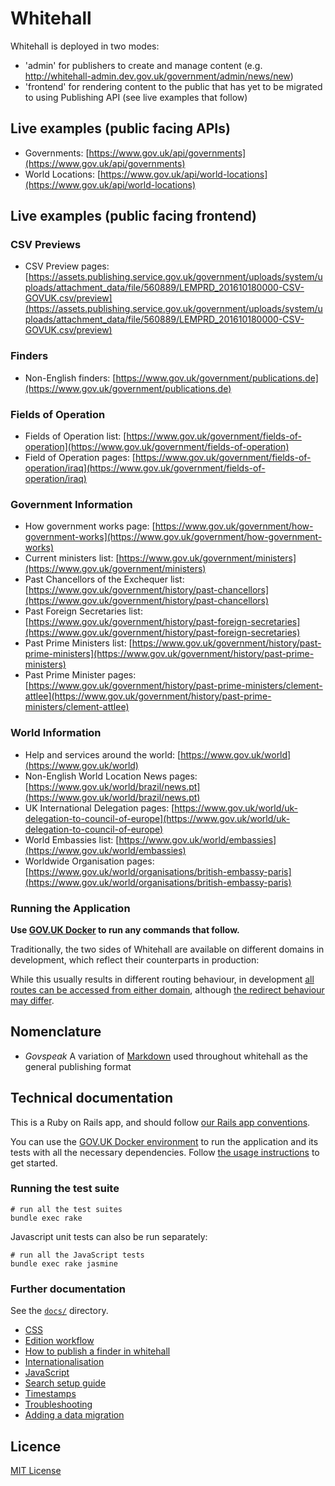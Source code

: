 # Whitehall

Whitehall is deployed in two modes:

- 'admin' for publishers to create and manage content (e.g. <http://whitehall-admin.dev.gov.uk/government/admin/news/new>)
- 'frontend' for rendering content to the public that has yet to be migrated to using Publishing API (see live examples that follow)

## Live examples (public facing APIs)

- Governments: [https://www.gov.uk/api/governments](https://www.gov.uk/api/governments)
- World Locations: [https://www.gov.uk/api/world-locations](https://www.gov.uk/api/world-locations)

## Live examples (public facing frontend)

### CSV Previews

- CSV Preview pages: [https://assets.publishing.service.gov.uk/government/uploads/system/uploads/attachment_data/file/560889/LEMPRD_201610180000-CSV-GOVUK.csv/preview](https://assets.publishing.service.gov.uk/government/uploads/system/uploads/attachment_data/file/560889/LEMPRD_201610180000-CSV-GOVUK.csv/preview)

### Finders

- Non-English finders: [https://www.gov.uk/government/publications.de](https://www.gov.uk/government/publications.de)

### Fields of Operation

- Fields of Operation list: [https://www.gov.uk/government/fields-of-operation](https://www.gov.uk/government/fields-of-operation)
- Field of Operation pages: [https://www.gov.uk/government/fields-of-operation/iraq](https://www.gov.uk/government/fields-of-operation/iraq)

### Government Information

- How government works page: [https://www.gov.uk/government/how-government-works](https://www.gov.uk/government/how-government-works)
- Current ministers list: [https://www.gov.uk/government/ministers](https://www.gov.uk/government/ministers)
- Past Chancellors of the Exchequer list: [https://www.gov.uk/government/history/past-chancellors](https://www.gov.uk/government/history/past-chancellors)
- Past Foreign Secretaries list: [https://www.gov.uk/government/history/past-foreign-secretaries](https://www.gov.uk/government/history/past-foreign-secretaries)
- Past Prime Ministers list: [https://www.gov.uk/government/history/past-prime-ministers](https://www.gov.uk/government/history/past-prime-ministers)
- Past Prime Minister pages: [https://www.gov.uk/government/history/past-prime-ministers/clement-attlee](https://www.gov.uk/government/history/past-prime-ministers/clement-attlee)

### World Information

- Help and services around the world: [https://www.gov.uk/world](https://www.gov.uk/world)
- Non-English World Location News pages: [https://www.gov.uk/world/brazil/news.pt](https://www.gov.uk/world/brazil/news.pt)
- UK International Delegation pages: [https://www.gov.uk/world/uk-delegation-to-council-of-europe](https://www.gov.uk/world/uk-delegation-to-council-of-europe)
- World Embassies list: [https://www.gov.uk/world/embassies](https://www.gov.uk/world/embassies)
- Worldwide Organisation pages: [https://www.gov.uk/world/organisations/british-embassy-paris](https://www.gov.uk/world/organisations/british-embassy-paris)

### Running the Application

**Use [GOV.UK Docker](https://github.com/alphagov/govuk-docker) to run any commands that follow.**

Traditionally, the two sides of Whitehall are available on different domains in development, which reflect their counterparts in production:

While this usually results in different routing behaviour, in development [all routes can be accessed from either domain](https://github.com/alphagov/whitehall/blob/main/config/routes.rb#L3-L5), although [the redirect behaviour may differ](https://github.com/alphagov/whitehall/blob/main/config/routes.rb#L25-L28).

## Nomenclature

- *Govspeak* A variation of [Markdown](https://daringfireball.net/projects/markdown) used throughout whitehall as the general publishing format

## Technical documentation

This is a Ruby on Rails app, and should follow [our Rails app conventions](https://docs.publishing.service.gov.uk/manual/conventions-for-rails-applications.html).

You can use the [GOV.UK Docker environment](https://github.com/alphagov/govuk-docker) to run the application and its tests with all the necessary dependencies. Follow [the usage instructions](https://github.com/alphagov/govuk-docker#usage) to get started.

### Running the test suite

```
# run all the test suites
bundle exec rake
```

Javascript unit tests can also be run separately:

```
# run all the JavaScript tests
bundle exec rake jasmine
```

### Further documentation

See the [`docs/`](docs/) directory.

- [CSS](docs/css.md)
- [Edition workflow](docs/edition_workflow.md)
- [How to publish a finder in whitehall](docs/finders.md)
- [Internationalisation](docs/internationalisation_guide.md)
- [JavaScript](docs/javascript.md)
- [Search setup guide](docs/search_setup_guide.md)
- [Timestamps](docs/timestamps.md)
- [Troubleshooting](docs/troubleshooting.md)
- [Adding a data migration](db/data_migration/README.md)

## Licence

[MIT License](LICENCE)
